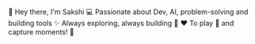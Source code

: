 👋 Hey there, I'm Sakshi
💻 Passionate about Dev, AI, problem-solving and building tools
✨ Always exploring, always building 🚀
❤️ To play 🏸 and capture moments! 📸
